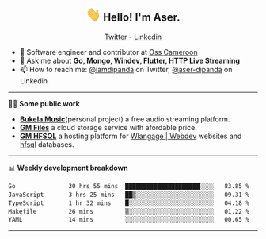 <h2 align="center"> <img src="https://github.com/gabriel-TheCode/gabriel-TheCode/blob/master/gifs/Hi.gif" width="30px"> Hello! I'm Aser.</h2>
<p align="center">
  <a href="https://twitter.com/iamdipanda">Twitter</a> - 
  <a href="https://www.linkedin.com/in/aser-dipanda/">Linkedin</a>
</p>


- 🔭 Software engineer and contributor at [Oss Cameroon](https://github.com/osscameroon)
- 💬 Ask me about **Go, Mongo, Windev, Flutter, HTTP Live Streaming**
- 📫 How to reach me: [@iamdipanda](https://twitter.com/iamdipanda) on Twitter, [@aser-dipanda](https://www.linkedin.com/in/aser-dipanda/) on Linkedin

-------

👨‍💻 **Some public work**

- **[Bukela Music](https://music.bukela.co)**(personal project) a free audio streaming platform. 
- **[GM Files](https://gamesmania.io)** a cloud storage service with afordable price.
- **[GM HFSQL](https://gamesmania.io)** a hosting platform for [Wlangage | Webdev](https://pcsoft.fr/webdev/index.html) websites and [hfsql](https://pcsoft.fr/accueilpub/hfsql.htm) databases.
-------

📊 **Weekly development breakdown**

<!--START_SECTION:waka-->

```txt
Go               30 hrs 55 mins  █████████████████████░░░░   83.85 %
JavaScript       3 hrs 25 mins   ██▒░░░░░░░░░░░░░░░░░░░░░░   09.31 %
TypeScript       1 hr 32 mins    █░░░░░░░░░░░░░░░░░░░░░░░░   04.18 %
Makefile         26 mins         ▒░░░░░░░░░░░░░░░░░░░░░░░░   01.22 %
YAML             14 mins         ░░░░░░░░░░░░░░░░░░░░░░░░░   00.65 %
```

<!--END_SECTION:waka-->

-------
